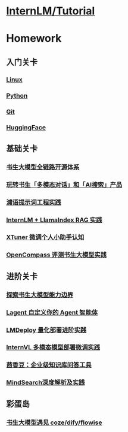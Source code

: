 

# [InternLM/Tutorial](https://github.com/InternLM/Tutorial/tree/camp4)

# Homework

## 入门关卡

### <a href="0-1_Linux.md">Linux</a>

### <a href="0-2_Python">Python</a>

### <a href="0-3_Git.md">Git</a>

### <a href="0-4_HF.md">HuggingFace</a>

## 基础关卡

### <a href="1-1_introduce.md">书生大模型全链路开源体系</a>

### <a href="1-2_intern.md">玩转书生「多模态对话」和「AI搜索」产品</a>

### <a href="1-3_prompt.md">浦语提示词工程实践</a>

### <a href="1-4_rag.md">InternLM + LlamaIndex RAG 实践</a>

### <a href="1-6_xtuner.md">XTuner 微调个人小助手认知</a>

### <a href="1-7_opencompass.md">OpenCompass 评测书生大模型实践</a>

## 进阶关卡

### <a href="">探索书生大模型能力边界</a>

### <a href="2-2_lagent.md">Lagent 自定义你的 Agent 智能体</a>

### <a href="2-3_lmdeploy.md">LMDeploy 量化部署进阶实践</a>

### <a href="2-4_internvl.md">InternVL 多模态模型部署微调实践</a>

### <a href="">茴香豆：企业级知识库问答工具</a>

### <a href="">MindSearch深度解析及实践</a>

## 彩蛋岛

### <a href="">书生大模型遇见 coze/dify/flowise</a>

